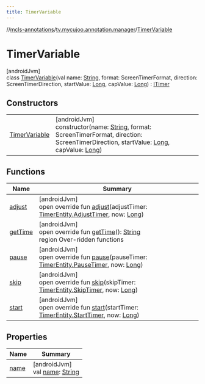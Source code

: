 ```yaml
---
title: TimerVariable
---
```

//[mcls-annotations](../../../index.html)/[tv.mycujoo.annotation.manager](../index.html)/[TimerVariable](index.html)



# TimerVariable



[androidJvm]\
class [TimerVariable](index.html)(val name: [String](https://kotlinlang.org/api/latest/jvm/stdlib/kotlin/-string/index.html), format: ScreenTimerFormat, direction: ScreenTimerDirection, startValue: [Long](https://kotlinlang.org/api/latest/jvm/stdlib/kotlin/-long/index.html), capValue: [Long](https://kotlinlang.org/api/latest/jvm/stdlib/kotlin/-long/index.html)) : [ITimer](../-i-timer/index.html)



## Constructors


| | |
|---|---|
| [TimerVariable](-timer-variable.html) | [androidJvm]<br>constructor(name: [String](https://kotlinlang.org/api/latest/jvm/stdlib/kotlin/-string/index.html), format: ScreenTimerFormat, direction: ScreenTimerDirection, startValue: [Long](https://kotlinlang.org/api/latest/jvm/stdlib/kotlin/-long/index.html), capValue: [Long](https://kotlinlang.org/api/latest/jvm/stdlib/kotlin/-long/index.html)) |


## Functions


| Name | Summary |
|---|---|
| [adjust](adjust.html) | [androidJvm]<br>open override fun [adjust](adjust.html)(adjustTimer: [TimerEntity.AdjustTimer](../-timer-entity/-adjust-timer/index.html), now: [Long](https://kotlinlang.org/api/latest/jvm/stdlib/kotlin/-long/index.html)) |
| [getTime](get-time.html) | [androidJvm]<br>open override fun [getTime](get-time.html)(): [String](https://kotlinlang.org/api/latest/jvm/stdlib/kotlin/-string/index.html)<br>region Over-ridden functions |
| [pause](pause.html) | [androidJvm]<br>open override fun [pause](pause.html)(pauseTimer: [TimerEntity.PauseTimer](../-timer-entity/-pause-timer/index.html), now: [Long](https://kotlinlang.org/api/latest/jvm/stdlib/kotlin/-long/index.html)) |
| [skip](skip.html) | [androidJvm]<br>open override fun [skip](skip.html)(skipTimer: [TimerEntity.SkipTimer](../-timer-entity/-skip-timer/index.html), now: [Long](https://kotlinlang.org/api/latest/jvm/stdlib/kotlin/-long/index.html)) |
| [start](start.html) | [androidJvm]<br>open override fun [start](start.html)(startTimer: [TimerEntity.StartTimer](../-timer-entity/-start-timer/index.html), now: [Long](https://kotlinlang.org/api/latest/jvm/stdlib/kotlin/-long/index.html)) |


## Properties


| Name | Summary |
|---|---|
| [name](name.html) | [androidJvm]<br>val [name](name.html): [String](https://kotlinlang.org/api/latest/jvm/stdlib/kotlin/-string/index.html) |

